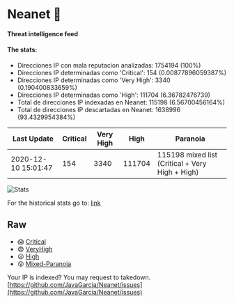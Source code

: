 # Neanet :hocho:
#### Threat intelligence feed
#### The stats:

- Direcciones IP con mala reputacion analizadas: 1754194 (100%)
- Direcciones IP determinadas como 'Critical':  154 (0.00877896059387%)
- Direcciones IP determinadas como 'Very High':  3340 (0.190400833659%)
- Direcciones IP determinadas como 'High':  111704 (6.36782476739)
- Total de direcciones IP indexadas en Neanet:  115198 (6.56700456164%)
- Total de direcciones IP descartadas en Neanet:  1638996 (93.4329954384%)

| Last Update | Critical | Very High | High | Paranoia |
| --- | --- | --- | --- | --- |
| 2020-12-10 15:01:47 | 154 | 3340 | 111704 | 115198 mixed list (Critical + Very High + High)|

![Stats](https://docs.google.com/spreadsheets/d/e/2PACX-1vSnaNMIXVabIpDJjufMlzH7poXnshF3mgd8Is1g9ytUEzVsP5my4Trn8f-xkoLLQ38xpL3HtmUexLo6/pubchart?oid=501124687&format=image)

For the historical stats go to: [link](/stats.csv)
## Raw
- :scream: [Critical](https://raw.githubusercontent.com/JavaGarcia/Neanet/master/blacklists/neanet_critical.txt)
- :fearful: [VeryHigh](https://raw.githubusercontent.com/JavaGarcia/Neanet/master/blacklists/neanet_veryHigh.txtt)
- :frowning: [High](https://raw.githubusercontent.com/JavaGarcia/Neanet/master/blacklists/neanet_high.txt)
- :dizzy_face: [Mixed-Paranoia](https://raw.githubusercontent.com/JavaGarcia/Neanet/master/blacklists/neanet_all.txt)


Your IP is indexed? You may request to takedown. [https://github.com/JavaGarcia/Neanet/issues](https://github.com/JavaGarcia/Neanet/issues)
































































































































































































































































































































































































































































































































































































































































































































































































































































































































































































































































































































































































































































































































































































































































































































































































































































































































































































































































































































































































































































































































































































































































































































































































































































































































































































































































































































































































